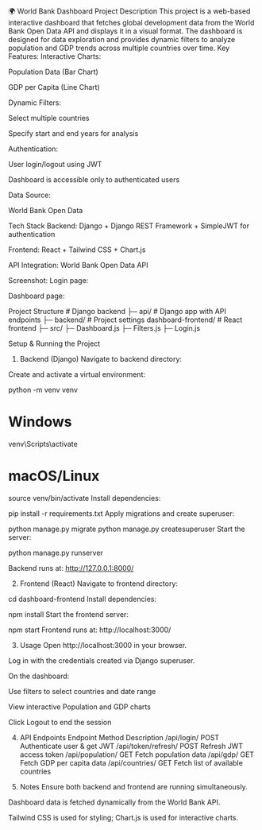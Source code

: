 🌍 World Bank Dashboard
Project Description
This project is a web-based interactive dashboard that fetches global development data from the World Bank Open Data API and displays it in a visual format. The dashboard is designed for data exploration and provides dynamic filters to analyze population and GDP trends across multiple countries over time.
Key Features:
Interactive Charts:


Population Data (Bar Chart)


GDP per Capita (Line Chart)


Dynamic Filters:


Select multiple countries


Specify start and end years for analysis


Authentication:


User login/logout using JWT


Dashboard is accessible only to authenticated users


Data Source:


World Bank Open Data






Tech Stack
Backend: Django + Django REST Framework + SimpleJWT for authentication


Frontend: React + Tailwind CSS + Chart.js


API Integration: World Bank Open Data API





Screenshot:
Login page:


Dashboard page:


Project Structure
           # Django backend
  ├─ api/          # Django app with API endpoints
  ├─ backend/      # Project settings
dashboard-frontend/          # React frontend
  ├─ src/
      ├─ Dashboard.js
      ├─ Filters.js
      ├─ Login.js








Setup & Running the Project
1. Backend (Django)
Navigate to backend directory:

 Create and activate a virtual environment:

 python -m venv venv
# Windows
venv\Scripts\activate
# macOS/Linux
source venv/bin/activate
Install dependencies:

 pip install -r requirements.txt
Apply migrations and create superuser:

 python manage.py migrate
     python manage.py createsuperuser
Start the server:

 python manage.py runserver


Backend runs at: http://127.0.0.1:8000/












2. Frontend (React)
Navigate to frontend directory:

 cd dashboard-frontend
Install dependencies:

 npm install
Start the frontend server:

 npm start
Frontend runs at: http://localhost:3000/






3. Usage
Open http://localhost:3000 in your browser.


Log in with the credentials created via Django superuser.


On the dashboard:


Use filters to select countries and date range


View interactive Population and GDP charts


Click Logout to end the session










4. API Endpoints
Endpoint
Method
Description
/api/login/
POST
Authenticate user & get JWT
/api/token/refresh/
POST
Refresh JWT access token
/api/population/
GET
Fetch population data
/api/gdp/
GET
Fetch GDP per capita data
/api/countries/
GET
Fetch list of available countries









5. Notes
Ensure both backend and frontend are running simultaneously.


Dashboard data is fetched dynamically from the World Bank API.


Tailwind CSS is used for styling; Chart.js is used for interactive charts.





